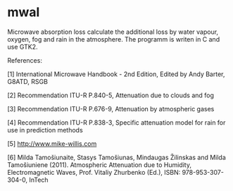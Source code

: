 # mwal
Microwave absorption loss calculate the additional loss by water vapour, oxygen, fog and rain in the atmosphere.
The programm is writen in C and use GTK2.

References:

[1] International Microwave Handbook - 2nd Edition, Edited by Andy Barter, G8ATD, RSGB

[2] Recommendation ITU-R P.840-5, Attenuation due to clouds and fog

[3] Recommendation ITU-R P.676-9, Attenuation by atmospheric gases

[4] Recommendation ITU-R P.838-3, Specific attenuation model for rain for use in prediction methods

[5] http://www.mike-willis.com

[6] Milda Tamošiunaite, Stasys Tamošiunas, Mindaugas Žilinskas and Milda Tamošiuniene (2011). Atmospheric Attenuation due to Humidity, Electromagnetic Waves, Prof. Vitaliy Zhurbenko (Ed.), ISBN: 978-953-307-304-0, InTech

